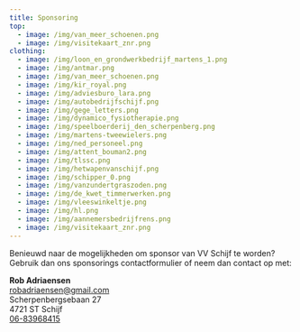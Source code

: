 ```yaml
---
title: Sponsoring
top:
  - image: /img/van_meer_schoenen.png
  - image: /img/visitekaart_znr.png
clothing:
  - image: /img/loon_en_grondwerkbedrijf_martens_1.png
  - image: /img/antmar.png
  - image: /img/van_meer_schoenen.png
  - image: /img/kir_royal.png
  - image: /img/adviesburo_lara.png
  - image: /img/autobedrijfschijf.png
  - image: /img/gege_letters.png
  - image: /img/dynamico_fysiotherapie.png
  - image: /img/speelboerderij_den_scherpenberg.png
  - image: /img/martens-tweewielers.png
  - image: /img/ned_personeel.png
  - image: /img/attent_bouman2.png
  - image: /img/tlssc.png
  - image: /img/hetwapenvanschijf.png
  - image: /img/schipper_0.png
  - image: /img/vanzundertgraszoden.png
  - image: /img/de_kwet_timmerwerken.png
  - image: /img/vleeswinkeltje.png
  - image: /img/hl.png
  - image: /img/aannemersbedrijfrens.png
  - image: /img/visitekaart_znr.png
---
```

Benieuwd naar de mogelijkheden om sponsor van VV Schijf te worden? Gebruik dan ons sponsorings contactformulier of neem dan contact op met:

**Rob Adriaensen**\
[robadriaensen@gmail.com](mailto:robadriaensen@gmail.com)\
Scherpenbergsebaan 27\
4721 ST Schijf\
[06-83968415](tel:+31683968415)